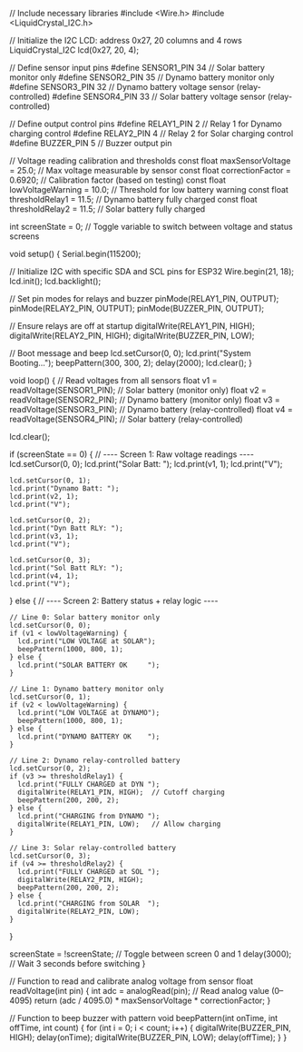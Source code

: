 // Include necessary libraries
#include <Wire.h>
#include <LiquidCrystal_I2C.h>

// Initialize the I2C LCD: address 0x27, 20 columns and 4 rows
LiquidCrystal_I2C lcd(0x27, 20, 4);

// Define sensor input pins
#define SENSOR1_PIN 34  // Solar battery monitor only
#define SENSOR2_PIN 35  // Dynamo battery monitor only
#define SENSOR3_PIN 32  // Dynamo battery voltage sensor (relay-controlled)
#define SENSOR4_PIN 33  // Solar battery voltage sensor (relay-controlled)

// Define output control pins
#define RELAY1_PIN 2     // Relay 1 for Dynamo charging control
#define RELAY2_PIN 4     // Relay 2 for Solar charging control
#define BUZZER_PIN 5     // Buzzer output pin

// Voltage reading calibration and thresholds
const float maxSensorVoltage = 25.0;     // Max voltage measurable by sensor
const float correctionFactor = 0.6920;   // Calibration factor (based on testing)
const float lowVoltageWarning = 10.0;    // Threshold for low battery warning
const float thresholdRelay1 = 11.5;      // Dynamo battery fully charged
const float thresholdRelay2 = 11.5;      // Solar battery fully charged

int screenState = 0;  // Toggle variable to switch between voltage and status screens

void setup() {
  Serial.begin(115200);
  
  // Initialize I2C with specific SDA and SCL pins for ESP32
  Wire.begin(21, 18);
  lcd.init();
  lcd.backlight();

  // Set pin modes for relays and buzzer
  pinMode(RELAY1_PIN, OUTPUT);
  pinMode(RELAY2_PIN, OUTPUT);
  pinMode(BUZZER_PIN, OUTPUT);

  // Ensure relays are off at startup
  digitalWrite(RELAY1_PIN, HIGH);
  digitalWrite(RELAY2_PIN, HIGH);
  digitalWrite(BUZZER_PIN, LOW);

  // Boot message and beep
  lcd.setCursor(0, 0);
  lcd.print("System Booting...");
  beepPattern(300, 300, 2);
  delay(2000);
  lcd.clear();
}

void loop() {
  // Read voltages from all sensors
  float v1 = readVoltage(SENSOR1_PIN);  // Solar battery (monitor only)
  float v2 = readVoltage(SENSOR2_PIN);  // Dynamo battery (monitor only)
  float v3 = readVoltage(SENSOR3_PIN);  // Dynamo battery (relay-controlled)
  float v4 = readVoltage(SENSOR4_PIN);  // Solar battery (relay-controlled)

  lcd.clear();

  if (screenState == 0) {
    // ---- Screen 1: Raw voltage readings ----
    lcd.setCursor(0, 0);
    lcd.print("Solar Batt:  ");
    lcd.print(v1, 1);
    lcd.print("V");

    lcd.setCursor(0, 1);
    lcd.print("Dynamo Batt: ");
    lcd.print(v2, 1);
    lcd.print("V");

    lcd.setCursor(0, 2);
    lcd.print("Dyn Batt RLY: ");
    lcd.print(v3, 1);
    lcd.print("V");

    lcd.setCursor(0, 3);
    lcd.print("Sol Batt RLY: ");
    lcd.print(v4, 1);
    lcd.print("V");
  }
  else {
    // ---- Screen 2: Battery status + relay logic ----

    // Line 0: Solar battery monitor only
    lcd.setCursor(0, 0);
    if (v1 < lowVoltageWarning) {
      lcd.print("LOW VOLTAGE at SOLAR");
      beepPattern(1000, 800, 1);
    } else {
      lcd.print("SOLAR BATTERY OK     ");
    }

    // Line 1: Dynamo battery monitor only
    lcd.setCursor(0, 1);
    if (v2 < lowVoltageWarning) {
      lcd.print("LOW VOLTAGE at DYNAMO");
      beepPattern(1000, 800, 1);
    } else {
      lcd.print("DYNAMO BATTERY OK    ");
    }

    // Line 2: Dynamo relay-controlled battery
    lcd.setCursor(0, 2);
    if (v3 >= thresholdRelay1) {
      lcd.print("FULLY CHARGED at DYN ");
      digitalWrite(RELAY1_PIN, HIGH);  // Cutoff charging
      beepPattern(200, 200, 2);
    } else {
      lcd.print("CHARGING from DYNAMO ");
      digitalWrite(RELAY1_PIN, LOW);   // Allow charging
    }

    // Line 3: Solar relay-controlled battery
    lcd.setCursor(0, 3);
    if (v4 >= thresholdRelay2) {
      lcd.print("FULLY CHARGED at SOL ");
      digitalWrite(RELAY2_PIN, HIGH);
      beepPattern(200, 200, 2);
    } else {
      lcd.print("CHARGING from SOLAR  ");
      digitalWrite(RELAY2_PIN, LOW);
    }
  }

  screenState = !screenState;  // Toggle between screen 0 and 1
  delay(3000);  // Wait 3 seconds before switching
}

// Function to read and calibrate analog voltage from sensor
float readVoltage(int pin) {
  int adc = analogRead(pin);  // Read analog value (0–4095)
  return (adc / 4095.0) * maxSensorVoltage * correctionFactor;
}

// Function to beep buzzer with pattern
void beepPattern(int onTime, int offTime, int count) {
  for (int i = 0; i < count; i++) {
    digitalWrite(BUZZER_PIN, HIGH);
    delay(onTime);
    digitalWrite(BUZZER_PIN, LOW);
    delay(offTime);
  }
}

